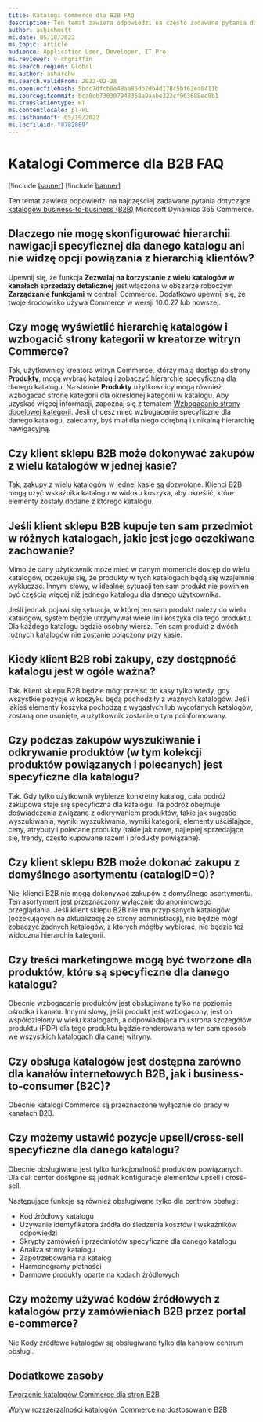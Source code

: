```yaml
---
title: Katalogi Commerce dla B2B FAQ
description: Ten temat zawiera odpowiedzi na często zadawane pytania dotyczące katalogów Microsoft Dynamics 365 Commerce.
author: ashishmsft
ms.date: 05/18/2022
ms.topic: article
audience: Application User, Developer, IT Pro
ms.reviewer: v-chgriffin
ms.search.region: Global
ms.author: asharchw
ms.search.validFrom: 2022-02-28
ms.openlocfilehash: 5bdc7dfcb0e48aa85db2db4d178c5bf62ea0411b
ms.sourcegitcommit: bca0cb730307948368a9aabe322cf963688ed8b1
ms.translationtype: HT
ms.contentlocale: pl-PL
ms.lasthandoff: 05/19/2022
ms.locfileid: "8782869"
---
```

# <a name="commerce-catalogs-for-b2b-faq"></a>Katalogi Commerce dla B2B FAQ

[!include [banner](includes/banner.md)]
[!include [banner](includes/preview-banner.md)]

Ten temat zawiera odpowiedzi na najczęściej zadawane pytania dotyczące [katalogów business-to-business (B2B)](catalogs-b2b-sites.md) Microsoft Dynamics 365 Commerce.

## <a name="why-cant-i-configure-a-catalog-specific-navigation-hierarchy-or-see-an-option-to-associate-a-customer-hierarchy"></a>Dlaczego nie mogę skonfigurować hierarchii nawigacji specyficznej dla danego katalogu ani nie widzę opcji powiązania z hierarchią klientów?

Upewnij się, że funkcja **Zezwalaj na korzystanie z wielu katalogów w kanałach sprzedaży detalicznej** jest włączona w obszarze roboczym **Zarządzanie funkcjami** w centrali Commerce. Dodatkowo upewnij się, że twoje środowisko używa Commerce w wersji 10.0.27 lub nowszej.

## <a name="can-i-view-the-catalog-specific-hierarchy-and-enrich-category-pages-in-commerce-site-builder"></a>Czy mogę wyświetlić hierarchię katalogów i wzbogacić strony kategorii w kreatorze witryn Commerce?

Tak, użytkownicy kreatora witryn Commerce, którzy mają dostęp do strony **Produkty**, mogą wybrać katalog i zobaczyć hierarchię specyficzną dla danego katalogu. Na stronie **Produkty** użytkownicy mogą również wzbogacać stronę kategorii dla określonej kategorii w katalogu. Aby uzyskać więcej informacji, zapoznaj się z tematem [Wzbogacanie strony docelowej kategorii](enrich-category-page.md). Jeśli chcesz mieć wzbogacenie specyficzne dla danego katalogu, zalecamy, byś miał dla niego odrębną i unikalną hierarchię nawigacyjną.

## <a name="can-a-b2b-shopper-purchase-from-multiple-catalogs-in-a-single-checkout"></a>Czy klient sklepu B2B może dokonywać zakupów z wielu katalogów w jednej kasie?

Tak, zakupy z wielu katalogów w jednej kasie są dozwolone. Klienci B2B mogą użyć wskaźnika katalogu w widoku koszyka, aby określić, które elementy zostały dodane z którego katalogu.

## <a name="if-a-b2b-shopper-purchases-the-same-item-from-different-catalogs-what-is-the-expected-behavior"></a>Jeśli klient sklepu B2B kupuje ten sam przedmiot w różnych katalogach, jakie jest jego oczekiwane zachowanie?

Mimo że dany użytkownik może mieć w danym momencie dostęp do wielu katalogów, oczekuje się, że produkty w tych katalogach będą się wzajemnie wykluczać. Innymi słowy, w idealnej sytuacji ten sam produkt nie powinien być częścią więcej niż jednego katalogu dla danego użytkownika.

Jeśli jednak pojawi się sytuacja, w której ten sam produkt należy do wielu katalogów, system będzie utrzymywał wiele linii koszyka dla tego produktu. Dla każdego katalogu będzie osobny wiersz. Ten sam produkt z dwóch różnych katalogów nie zostanie połączony przy kasie.

## <a name="when-a-b2b-shopper-is-shopping-is-there-any-validation-for-catalog-availability"></a>Kiedy klient B2B robi zakupy, czy dostępność katalogu jest w ogóle ważna?

Tak. Klient sklepu B2B będzie mógł przejść do kasy tylko wtedy, gdy wszystkie pozycje w koszyku będą pochodziły z ważnych katalogów. Jeśli jakieś elementy koszyka pochodzą z wygasłych lub wycofanych katalogów, zostaną one usunięte, a użytkownik zostanie o tym poinformowany.

## <a name="during-the-shopping-experience-are-search-and-product-discovery-including-related-and-recommended-product-collections-catalog-specific"></a>Czy podczas zakupów wyszukiwanie i odkrywanie produktów (w tym kolekcji produktów powiązanych i polecanych) jest specyficzne dla katalogu?

Tak. Gdy tylko użytkownik wybierze konkretny katalog, cała podróż zakupowa staje się specyficzna dla katalogu. Ta podróż obejmuje doświadczenia związane z odkrywaniem produktów, takie jak sugestie wyszukiwania, wyniki wyszukiwania, wyniki kategorii, elementy uściślające, ceny, atrybuty i polecane produkty (takie jak nowe, najlepiej sprzedające się, trendy, często kupowane razem i produkty powiązane).

## <a name="can-a-b2b-shopper-purchase-from-the-default-assortment-catalogid0"></a>Czy klient sklepu B2B może dokonać zakupu z domyślnego asortymentu (catalogID=0)?

Nie, klienci B2B nie mogą dokonywać zakupów z domyślnego asortymentu. Ten asortyment jest przeznaczony wyłącznie do anonimowego przeglądania. Jeśli klient sklepu B2B nie ma przypisanych katalogów (oczekujących na aktualizację ze strony administracji), nie będzie mógł zobaczyć żadnych katalogów, z których mógłby wybierać, nie będzie też widoczna hierarchia kategorii.

## <a name="can-marketing-content-be-curated-for-a-product-that-is-specific-to-a-catalog"></a>Czy treści marketingowe mogą być tworzone dla produktów, które są specyficzne dla danego katalogu?

Obecnie wzbogacanie produktów jest obsługiwane tylko na poziomie ośrodka i kanału. Innymi słowy, jeśli produkt jest wzbogacony, jest on współdzielony w wielu katalogach, a odpowiadająca mu strona szczegółów produktu (PDP) dla tego produktu będzie renderowana w ten sam sposób we wszystkich katalogach dla danej witryny.

## <a name="is-catalog-support-available-for-both-b2b-and-business-to-consumer-b2c-online-channels"></a>Czy obsługa katalogów jest dostępna zarówno dla kanałów internetowych B2B, jak i business-to-consumer (B2C)?

Obecnie katalogi Commerce są przeznaczone wyłącznie do pracy w kanałach B2B.

## <a name="can-we-set-up-catalog-specific-upsellcross-sell-items"></a>Czy możemy ustawić pozycje upsell/cross-sell specyficzne dla danego katalogu?

Obecnie obsługiwana jest tylko funkcjonalność produktów powiązanych. Dla call center dostępne są jednak konfiguracje elementów upsell i cross-sell.

Następujące funkcje są również obsługiwane tylko dla centrów obsługi:

- Kod źródłowy katalogu
- Używanie identyfikatora źródła do śledzenia kosztów i wskaźników odpowiedzi
- Skrypty zamówień i przedmiotów specyficzne dla danego katalogu
- Analiza strony katalogu
- Zapotrzebowania na katalog
- Harmonogramy płatności
- Darmowe produkty oparte na kodach źródłowych

## <a name="can-we-use-catalog-source-codes-for-b2b-orders-through-the-e-commerce-portal"></a>Czy możemy używać kodów źródłowych z katalogów przy zamówieniach B2B przez portal e-commerce?

Nie Kody źródłowe katalogów są obsługiwane tylko dla kanałów centrum obsługi.

## <a name="additional-resources"></a>Dodatkowe zasoby

[Tworzenie katalogów Commerce dla stron B2B](catalogs-b2b-sites.md)

[Wpływ rozszerzalności katalogów Commerce na dostosowanie B2B](catalogs-b2b-sites-dev.md)
